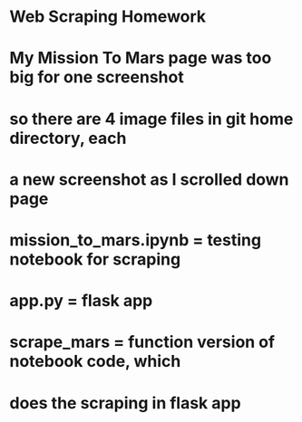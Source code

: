 # Web Scraping Homework
#
# My Mission To Mars page was too big for one screenshot
# so there are 4 image files in git home directory, each
# a new screenshot as I scrolled down page
#
# mission_to_mars.ipynb = testing notebook for scraping
# app.py = flask app
# scrape_mars = function version of notebook code, which
#     does the scraping in flask app 

